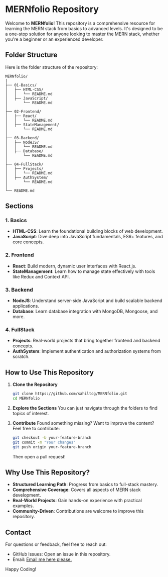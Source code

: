 # MERNfolio Repository

Welcome to **MERNfolio**! This repository is a comprehensive resource for learning the MERN stack from basics to advanced levels. It's designed to be a one-stop solution for anyone looking to master the MERN stack, whether you're a beginner or an experienced developer.

## Folder Structure

Here is the folder structure of the repository:

```
MERNfolio/
|
├── 01-Basics/
│   ├── HTML-CSS/
│   │   └── README.md
│   ├── JavaScript/
│       └── README.md
│
├── 02-Frontend/
│   ├── React/
│   │   └── README.md
│   ├── StateManagement/
│       └── README.md
│
├── 03-Backend/
│   ├── NodeJS/
│   │   └── README.md
│   ├── Database/
│       └── README.md
│
├── 04-FullStack/
│   ├── Projects/
│   │   └── README.md
│   ├── AuthSystem/
│       └── README.md
│
└── README.md
```

## Sections

### 1. **Basics**
   - **HTML-CSS**: Learn the foundational building blocks of web development.
   - **JavaScript**: Dive deep into JavaScript fundamentals, ES6+ features, and core concepts.

### 2. **Frontend**
   - **React**: Build modern, dynamic user interfaces with React.js.
   - **StateManagement**: Learn how to manage state effectively with tools like Redux and Context API.

### 3. **Backend**
   - **NodeJS**: Understand server-side JavaScript and build scalable backend applications.
   - **Database**: Learn database integration with MongoDB, Mongoose, and more.

### 4. **FullStack**
   - **Projects**: Real-world projects that bring together frontend and backend concepts.
   - **AuthSystem**: Implement authentication and authorization systems from scratch.

## How to Use This Repository

1. **Clone the Repository**
   ```bash
   git clone https://github.com/sahiltcg/MERNfolio.git
   cd MERNfolio
   ```

2. **Explore the Sections**
   You can just navigate through the folders to find topics of interest.

3. **Contribute**
   Found something missing? Want to improve the content? Feel free to contribute:
   ```bash
   git checkout -b your-feature-branch
   git commit -m "Your changes"
   git push origin your-feature-branch
   ```

   Then open a pull request!

## Why Use This Repository?

- **Structured Learning Path**: Progress from basics to full-stack mastery.
- **Comprehensive Coverage**: Covers all aspects of MERN stack development.
- **Real-World Projects**: Gain hands-on experience with practical examples.
- **Community-Driven**: Contributions are welcome to improve this repository.

## Contact

For questions or feedback, feel free to reach out:
- GitHub Issues: Open an issue in this repository.
- Email: [Email me here please.](mailto:sahilahmedtcg@gmail.com)

Happy Coding!
